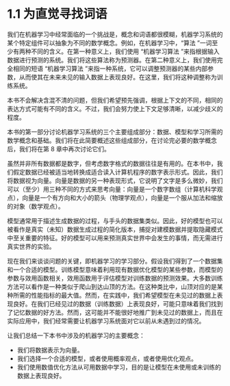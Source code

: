 # 1.1 为直觉寻找词语

我们在机器学习中经常面临的一个挑战是，概念和词语都很模糊，机器学习系统的某个特定组件可以抽象为不同的数学概念。例如，在机器学习中，“算法 ”一词至少有两种不同的含义。在第一种意义上，我们使用 “机器学习算法 ”来指根据输入数据进行预测的系统。我们将这些算法称为预测器。在第二种意义上，我们使用完全相同的短语 “机器学习算法 ”来指一种系统，它可以调整预测器的某些内部参数，从而使其在未来未见的输入数据上表现良好。在这里，我们将这种调整称为训练系统。

本书不会解决含混不清的问题，但我们希望预先强调，根据上下文的不同，相同的表达方式可能有不同的含义。不过，我们会努力使上下文足够清晰，以减少歧义的程度。

本书的第一部分讨论机器学习系统的三个主要组成部分：数据、模型和学习所需的数学概念和基础。我们将在此简要概述这些组成部分，在讨论完必要的数学概念后，我们将在第 8 章中再次讨论它们。

虽然并非所有数据都是数字，但考虑数字格式的数据往往是有用的。在本书中，我们假定数据已经被适当地转换成适合读入计算机程序的数字表示形式。因此，我们将数据视为向量。向量是数据的另一种表现形式，它说明了文字是多么微妙，我们可以（至少）用三种不同的方式来思考向量：向量是一个数字数组（计算机科学观点），向量是一个有方向和大小的箭头（物理学观点），向量是一个服从加法和缩放的对象（数学观点）。

模型通常用于描述生成数据的过程，与手头的数据集类似。因此，好的模型也可以被看作是真实（未知）数据生成过程的简化版本，捕捉对建模数据并提取隐藏模式中至关重要的特征。好的模型可以用来预测真实世界中会发生的事情，而无需进行真实世界的实验。


现在我们来谈谈问题的关键，即机器学习的学习部分。假设我们得到了一个数据集和一个合适的模型。训练模型意味着利用现有数据优化模型的某些参数，而模型的参数与效用函数相关，效用函数用于评估模型对训练数据的预测效果。大多数训练方法可以看作是一种类似于爬山到达山顶的方法。在这种类比中，山顶对应的是某种所需的性能指标的最大值。然而，在实践中，我们希望模型在未见过的数据上表现良好。在我们已经见过的数据（训练数据）上表现良好，可能只意味着我们找到了记忆数据的好方法。然而，这可能并不能很好地推广到未见过的数据上，而且在实际应用中，我们经常需要让机器学习系统面对它以前从未遇到过的情况。

让我们总结一下本书中涉及的机器学习的主要概念： 

- 我们将数据表示为向量。
- 我们选择一个合适的模型，或者使用概率观点，或者使用优化观点。
- 我们使用数值优化方法从可用数据中学习，目的是让模型在未使用或未训练的数据上表现良好。